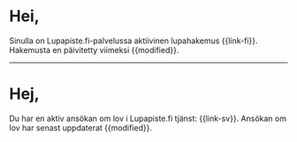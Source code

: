 # Hei,

Sinulla on Lupapiste.fi-palvelussa aktiivinen lupahakemus {{link-fi}}. Hakemusta en p&auml;ivitetty viimeksi {{modified}}.

---

# Hej,

Du har en aktiv ans&ouml;kan om lov i Lupapiste.fi tj&auml;nst: {{link-sv}}. Ans&ouml;kan om lov har senast uppdaterat {{modified}}.